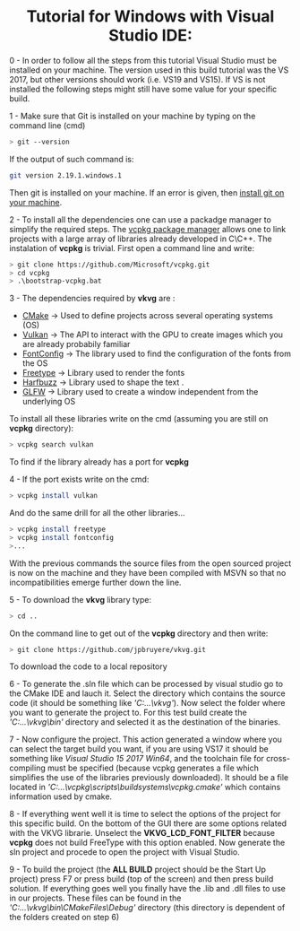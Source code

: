 <h1 align="center">
 Tutorial for Windows with Visual Studio IDE:
</h1>

0 - In order to follow all the steps from this tutorial Visual Studio must be installed on your machine. The version used in this build tutorial was the VS 2017, but other versions should work (i.e. VS19 and VS15). If VS is not installed the following steps might still have some value for your specific build. <br>

1 - Make sure that Git is installed on your machine by typing on the command line (cmd)<br>
```bash
> git --version
```

If the output of such command is: <br>
```bash
git version 2.19.1.windows.1
```

Then git is installed on your machine. If an error is given, then [install git on your machine](https://git-scm.com/download/win).<br> 

2 - To install all the dependencies one can use a packadge manager to simplify the required steps. The [vcpkg package manager](https://docs.microsoft.com/en-us/cpp/build/vcpkg?view=vs-2019) allows one to link projects with a large array of libraries already developed in C\C++. The instalation of **vcpkg** is trivial. First open a command line and write: <br>
```bash
> git clone https://github.com/Microsoft/vcpkg.git
> cd vcpkg
> .\bootstrap-vcpkg.bat
```
3 - The dependencies required by **vkvg** are :<br> 

- [CMake](https://cmake.org/) -> Used to define projects across several operating systems (OS)<br>
- [Vulkan](https://www.khronos.org/vulkan/) -> The API to interact with the GPU to create images which you are already probabily familiar<br>
- [FontConfig](https://www.freedesktop.org/wiki/Software/fontconfig/) -> The library used to find the configuration of the fonts from the OS<br>
- [Freetype](https://www.freetype.org/) -> Library used to render the fonts<br>
- [Harfbuzz](https://www.freedesktop.org/wiki/Software/HarfBuzz/) -> Library used to shape the text .<br>
- [GLFW](http://www.glfw.org/) -> Library used to create a window independent from the underlying OS<br>

To install all these libraries write on the cmd (assuming you are still on **vcpkg** directory):<br>
```bash
> vcpkg search vulkan
```
To find if the library already has a port for **vcpkg**<br>

4 - If the port exists write on the cmd:<br>
```bash
> vcpkg install vulkan
```

And do the same drill for all the other libraries...<br>
```bash
> vcpkg install freetype
> vcpkg install fontconfig
>...
```

With the previous commands the source files from the open sourced project is now on the machine and they have been compiled with MSVN so that no incompatibilities emerge further down the line.

5 - To download the **vkvg** library type:<br>
```bash
> cd ..
```
On the command line to get out of the **vcpkg** directory and then write:<br>
```bash
> git clone https://github.com/jpbruyere/vkvg.git
```
To download the code to a local repository<br>

6 - To generate the .sln file which can be processed by visual studio go to the CMake IDE and lauch it. Select the directory which contains the source code (it should be something like <i>'C:\...\vkvg'</i>). Now select the folder where you want to generate the project to. For this test build create the <i>'C:\...\vkvg\bin'</i> directory and selected it as the destination of the binaries.<br>

7 - Now configure the project. This action generated a window where you can select the target build you want, if you are using VS17 it should be something like <i>Visual Studio 15 2017 Win64</i>, and the toolchain file for cross-compiling must be specified (because vcpkg generates a file which simplifies the use of the libraries previously downloaded). It should be a file located in <i>'C:\...\vcpkg\scripts\buildsystems\vcpkg.cmake'</i> which contains information used by cmake.<br>

8 - If everything went well it is time to select the options of the project for this specific build. On the bottom of the GUI there are some options related with the VKVG librarie. Unselect the <strong>VKVG_LCD_FONT_FILTER</strong> because **vcpkg** does not build FreeType with this option enabled. Now generate the sln project and procede to open the project with Visual Studio.<br>

9 - To build the project (the <strong>ALL BUILD</strong> project should be the Start Up project) press F7 or press build (top of the screen) and then press build solution. If everything goes well you finally have the .lib and .dll files to use in our projects. These files can be found in the <i>'C:\...\vkvg\bin\CMakeFiles\Debug'</i> directory (this directory is dependent of the folders created on step 6) <br>
